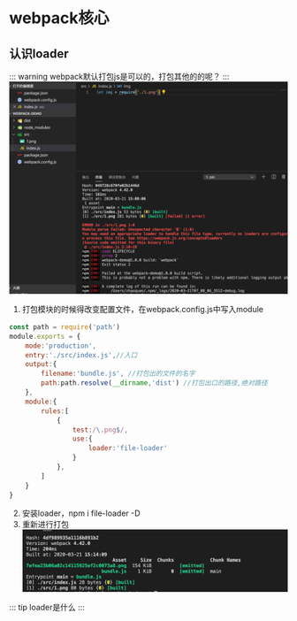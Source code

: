 # webpack核心

## 认识loader

::: warning
webpack默认打包js是可以的，打包其他的的呢？
:::
![solar](./images/5.png)

1. 打包模块的时候得改变配置文件，在webpack.config.js中写入module
```js
const path = require('path')
module.exports = {
    mode:'production',
    entry:'./src/index.js',//入口
    output:{
        filename:'bundle.js', //打包出的文件的名字
        path:path.resolve(__dirname,'dist') //打包出口的路径,绝对路径
    },
    module:{
        rules:[
            {
                test:/\.png$/,
                use:{
                    loader:'file-loader'
                }
            },
        ]
    }
}
```
2. 安装loader，npm i file-loader -D
3. 重新进行打包
![solar](./images/6.png)

::: tip
loader是什么
:::